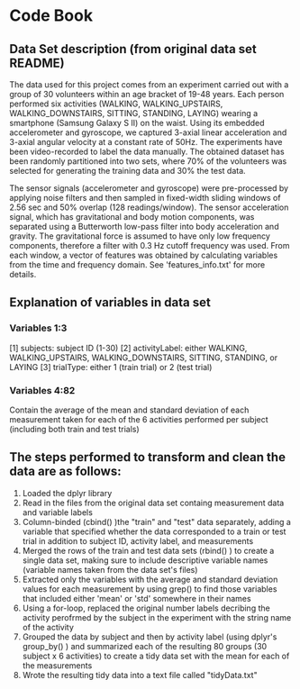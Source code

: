 # Code Book
## Data Set description (from original data set README)
The data used for this project comes from an experiment carried out with a group of 30 volunteers within an age bracket of 19-48 years. Each person performed six activities (WALKING, WALKING_UPSTAIRS, WALKING_DOWNSTAIRS, SITTING, STANDING, LAYING) wearing a smartphone (Samsung Galaxy S II) on the waist. Using its embedded accelerometer and gyroscope, we captured 3-axial linear acceleration and 3-axial angular velocity at a constant rate of 50Hz. The experiments have been video-recorded to label the data manually. The obtained dataset has been randomly partitioned into two sets, where 70% of the volunteers was selected for generating the training data and 30% the test data. 

The sensor signals (accelerometer and gyroscope) were pre-processed by applying noise filters and then sampled in fixed-width sliding windows of 2.56 sec and 50% overlap (128 readings/window). The sensor acceleration signal, which has gravitational and body motion components, was separated using a Butterworth low-pass filter into body acceleration and gravity. The gravitational force is assumed to have only low frequency components, therefore a filter with 0.3 Hz cutoff frequency was used. From each window, a vector of features was obtained by calculating variables from the time and frequency domain. See 'features_info.txt' for more details.


## Explanation of variables in data set
### Variables 1:3
[1] subjects: subject ID (1-30)
[2] activityLabel: either WALKING, WALKING_UPSTAIRS, WALKING_DOWNSTAIRS, SITTING, STANDING, or LAYING
[3] trialType: either 1 (train trial) or 2 (test trial)

### Variables 4:82
Contain the average of the mean and standard deviation of each measurement taken for each of the 6 activities performed per subject (including both train and test trials)


## The steps performed to transform and clean the data are as follows:
1. Loaded the dplyr library
2. Read in the files from the original data set containg measurement data and variable labels
3. Column-binded (cbind() )the "train" and "test" data separately, adding a variable that specified whether the data corresponded to a train or test trial in addition to subject ID, activity label, and measurements
4. Merged the rows of the train and test data sets (rbind() ) to create a single data set, making sure to include descriptive variable names (variable names taken from the data set's files)
5. Extracted only the variables with the average and standard deviation values for each measurement by using grep() to find those variables that included either 'mean' or 'std' somewhere in their names
6. Using a for-loop, replaced the original number labels decribing the activity perofrmed by the subject in the experiment with the string name of the activity 
7. Grouped the data by subject and then by activity label (using dplyr's group_by() ) and summarized each of the resulting 80 groups (30 subject x 6 activities) to create a tidy data set with the mean for each of the measurements 
8. Wrote the resulting tidy data into a text file called "tidyData.txt"



